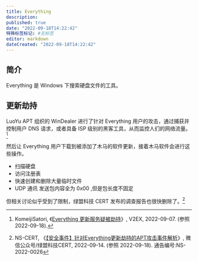 ```yaml
---
title: Everything
description:
published: true
date: "2022-09-18T14:22:42"
特殊标签标记: #无标签
editor: markdown
dateCreated: "2022-09-18T14:22:42"
---
```


## 简介

Everything 是 Windows 下搜索硬盘文件的工具。

## 更新劫持

LuoYu APT 组织的 WinDealer 进行了针对 Everything 用户的攻击，通过捕获并控制用户 DNS 请求，或者具备 ISP 级别的黑客工具，从而监控人们的网络流量。[^878475]

[^878475]: KomeijiSatori, 《[Everything 更新服务疑被劫持](https://web.archive.org/web/20220908114128/https://v2ex.com/t/878475)》, V2EX, 2022-09-07. (参照 2022-09-18).

然后让 Everything 用户下载到被添加了木马的软件更新，接着木马软件会进行这些操作。

+   扫描硬盘
+   访问注册表
+   快速创建和删除大量临时文件
+   UDP 通讯 发送包内容全为 0x00 ,但是包长度不固定

但相关讨论似乎受到了限制，绿盟科技 CERT 发布的调查报告也很快删除了。[^b2irp]

[^b2irp]: NS-CERT, 《[【安全事件】针对Everything更新劫持的APT攻击事件解析](https://archive.ph/b2irp)》, 微信公众号/绿盟科技CERT, 2022-09-14. (参照 2022-09-18). 通告编号:NS-2022-0026
